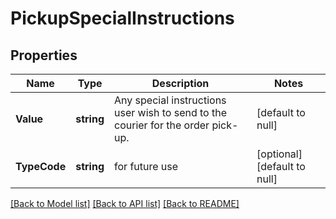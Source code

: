 # PickupSpecialInstructions

## Properties
Name | Type | Description | Notes
------------ | ------------- | ------------- | -------------
**Value** | **string** | Any special instructions user wish to send to the courier for the order pick-up. | [default to null]
**TypeCode** | **string** | for future use | [optional] [default to null]

[[Back to Model list]](../README.md#documentation-for-models) [[Back to API list]](../README.md#documentation-for-api-endpoints) [[Back to README]](../README.md)

